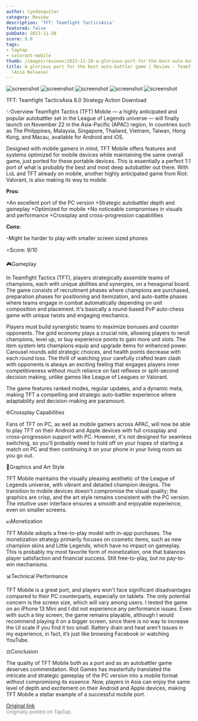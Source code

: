 ```yaml
---
author: lyndonguitar
category: Review
description: 'TFT: Teamfight TacticsAsia'
featured: false
pubDate: 2023-11-20
score: 9.0
tags:
- taptap
- valorant-mobile
thumb: /images/reviews/2023-11-20-a-glorious-port-for-the-best-auto-battler-game--review---teamfight-tactics-asia-release-0.avif
title: A glorious port for the best auto-battler game | Review - Teamfight Tactics
  (Asia Release)
---
```


<div class="gallery">
  <img src="/images/reviews/2023-11-20-a-glorious-port-for-the-best-auto-battler-game--review---teamfight-tactics-asia-release-0.avif" alt="screenshot" />
  <img src="/images/reviews/2023-11-20-a-glorious-port-for-the-best-auto-battler-game--review---teamfight-tactics-asia-release-1.avif" alt="screenshot" />
  <img src="/images/reviews/2023-11-20-a-glorious-port-for-the-best-auto-battler-game--review---teamfight-tactics-asia-release-2.avif" alt="screenshot" />
  <img src="/images/reviews/2023-11-20-a-glorious-port-for-the-best-auto-battler-game--review---teamfight-tactics-asia-release-3.avif" alt="screenshot" />
  <img src="/images/reviews/2023-11-20-a-glorious-port-for-the-best-auto-battler-game--review---teamfight-tactics-asia-release-4.avif" alt="screenshot" />
</div>

TFT: Teamfight TacticsAsia
8.0
Strategy
Action
Download

✨Overview
Teamfight Tactics (TFT) Mobile — a highly anticipated and popular autobattler set in the League of Legends universe — will finally launch on November 22 in the Asia-Pacific (APAC) region, In countries such as The Philippines, Malaysia, Singapore, Thailand, Vietnam, Taiwan, Hong Kong, and Macau, available for Android and iOS.

Designed with mobile gamers in mind, TFT Mobile offers features and systems optimized for mobile devices while maintaining the same overall game, just ported for these portable devices. This is essentially a perfect 1:1 port of what is probably the best and most deep autobattler out there. With LoL and TFT already on mobile, another highly anticipated game from Riot: Valorant, is also making its way to mobile.


**Pros:**


+An excellent port of the PC version
+Strategic autobattler depth and gameplay
+Optimized for mobile
+No noticeable compromises in visuals and performance
+Crossplay and cross-progression capabilities


**Cons:**


-Might be harder to play with smaller screen sized phones

⭐️Score: 9/10

🎮Gameplay

In Teamfight Tactics (TFT), players strategically assemble teams of champions, each with unique abilities and synergies, on a hexagonal board. The game consists of recruitment phases where champions are purchased, preparation phases for positioning and itemization, and auto-battle phases where teams engage in combat automatically depending on unit composition and placement. It's basically a round-based PvP auto-chess game with unique twists and engaging mechanics.

Players must build synergistic teams to maximize bonuses and counter opponents. The gold economy plays a crucial role, allowing players to reroll champions, level up, or buy experience points to gain more unit slots. The item system lets champions equip and upgrade items for enhanced power. Carousel rounds add strategic choices, and health points decrease with each round loss.  The thrill of watching your carefully crafted team clash with opponents is always an exciting feeling that engages players inner competitiveness without much reliance on fast reflexes or split-second decision making, unlike games like League of Leagues or Valorant.

The game features ranked modes, regular updates, and a dynamic meta, making TFT a compelling and strategic auto-battler experience where adaptability and decision-making are paramount.

🌐Crossplay Capabilities

Fans of TFT on PC, as well as mobile gamers across APAC, will now be able to play TFT on their Android and Apple devices with full crossplay and cross-progression support with PC. However, it's not designed for seamless switching, so you'll probably need to hold off on your hopes of starting a match on PC and then continuing it on your phone in your living room as you go out.

🎨Graphics and Art Style

TFT Mobile maintains the visually pleasing aesthetic of the League of Legends universe, with vibrant and detailed champion designs. The transition to mobile devices doesn't compromise the visual quality; the graphics are crisp, and the art style remains consistent with the PC version. The intuitive user interface ensures a smooth and enjoyable experience, even on smaller screens.

💵Monetization

TFT Mobile adopts a free-to-play model with in-app purchases. The monetization strategy primarily focuses on cosmetic items, such as new champion skins and Little Legends, which have no impact on gameplay. This is probably my most favorite form of monetization, one that balances player satisfaction and financial success. Still free-to-play, but no pay-to-win mechanisms.

📊Technical Performance

TFT Mobile is a great port, and players won't face significant disadvantages compared to their PC counterparts, especially on tablets. The only potential concern is the screen size, which will vary among users.  I tested the game on an iPhone 13 Mini and I did not experience any performance issues. Even with such a tiny screen, the game remains playable, although I would recommend playing it on a bigger screen, since there is no way to increase the UI scale if you find it too small. Battery drain and heat aren’t issues in my experience, in fact, it’s just like browsing Facebook or watching YouTube.

⚖️Conclusion

The quality of TFT Mobile both as a port and as an autobattler game deserves commendation. Riot Games has masterfully translated the intricate and strategic gameplay of the PC version into a mobile format without compromising its essence. Now, players in Asia can enjoy the same level of depth and excitement on their Android and Apple devices, making TFT Mobile a stellar example of a successful mobile port.

[Original link](https://www.taptap.io/post/6570637)<br><span style="font-size: 0.95em; color: #888;">Originally posted on TapTap.</span>